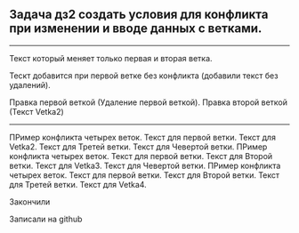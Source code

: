 ## Задача дз2 создать условия для конфликта при изменении и вводе данных с ветками.
___
Текст который меняет только первая и вторая ветка.

Тескт добавится при первой ветке без конфликта (добавили текст без удалений).

Правка первой веткой (Удаление первой веткой). Правка второй веткой (Текст Vetka2)
___

ПРимер конфликта четырех веток. Текст для первой ветки. Текст для Vetka2. Текст для Третей ветки. Текст для Чевертой ветки.
ПРимер конфликта четырех веток. Текст для первой ветки. Текст для Второй ветки. Текст для Vetka3. Текст для Чевертой ветки.
ПРимер конфликта четырех веток. Текст для первой ветки. Текст для Второй ветки. Текст для Третей ветки. Текст для Vetka4.


Закончили

Записали на github


